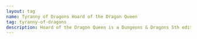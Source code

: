 ```yaml
---
layout: tag
name: Tyranny of Dragons Hoard of the Dragon Queen
tag: tyranny-of-dragons
description: Hoard of the Dragon Queen is a Dungeons & Dragons 5th edition adventure module where players battle the Cult of the Dragon as they attempt to summon the dragon goddess Tiamat to the world.
---
```

